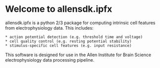 Welcome to allensdk.ipfx
========================

allensdk.ipfx is a python 2/3 package for computing intrinsic cell features from electrophysiology data.  This includes:
   
    * action potential detection (e.g. threshold time and voltage)
    * cell quality control (e.g. resting potential stability)
    * stimulus-specific cell features (e.g. input resistance)

This software is designed for use in the Allen Institute for Brain Science electrophysiology data processing pipeline.  
